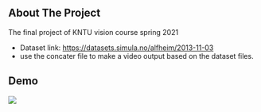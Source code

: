 
<!-- ABOUT THE PROJECT -->
## About The Project
The final project of KNTU vision course spring 2021
* Dataset link:
https://datasets.simula.no/alfheim/2013-11-03
* use the concater file to make a video output based on the dataset files.

## Demo
![](https://github.com/DanMS98/Vision-Final-Project/blob/master/docs/VisionProject_demo2.gif) 
